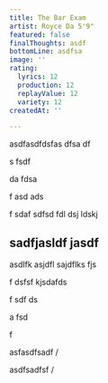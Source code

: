 ```yaml
---
title: The Bar Exam
artist: Royce Da 5'9"
featured: false
finalThoughts: asdf
bottomLine: asdfsa
image: ''
rating:
  lyrics: 12
  production: 12
  replayValue: 12
  variety: 12
createdAt: ''

---
```

asdfasdfdsfas dfsa df

s fsdf

da fdsa

f asd ads

f sdaf sdfsd fdl dsj ldskj

## sadfjasldf jasdf

asdlfk asjdfl sajdflks fjs

f dsfsf kjsdafds

f sdf ds

a fsd

f

<quote song="dope song">

asfasdfsadf /

asdfsadfsf /

</quote>